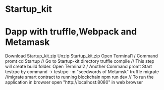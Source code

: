 # Startup_kit
# Dapp with truffle,Webpack and Metamask
Download Startup_kit.zip
Unzip Startup_kit.zip
Open Terminal1 / Command promt
cd Startup // Go to Startup-kit directory
truffle compile // This step will create build folder.
Open Terminal2 / Another Command promt
Start testrpc by command ->  testrpc -m "seedwords of Metamsk"
truffle migrate //migrate smart contract to running blockchain 
npm run dev // To run the application in browser
open "http://localhost:8080" in web browser
